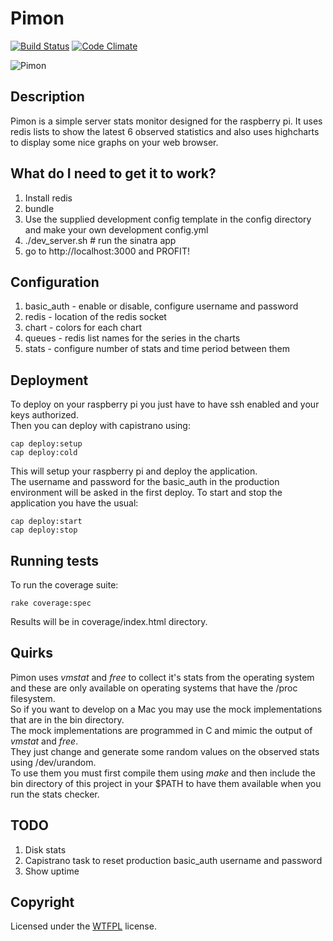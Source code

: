 # Pimon

[![Build Status](https://secure.travis-ci.org/pedrocarrico/pimon.png)](http://travis-ci.org/pedrocarrico/pimon) [![Code Climate](https://codeclimate.com/badge.png)](https://codeclimate.com/github/pedrocarrico/pimon)

![Pimon](http://pedrocarrico.net/pimon.jpg "Pimon")

## Description
Pimon is a simple server stats monitor designed for the raspberry pi.
It uses redis lists to show the latest 6 observed statistics and also uses
highcharts to display some nice graphs on your web browser.

## What do I need to get it to work?
1. Install redis
2. bundle
3. Use the supplied development config template in the config directory and make your own development config.yml
4. ./dev_server.sh # run the sinatra app
5. go to http://localhost:3000 and PROFIT!

## Configuration
1. basic_auth - enable or disable, configure username and password
2. redis - location of the redis socket
3. chart - colors for each chart
4. queues - redis list names for the series in the charts
5. stats - configure number of stats and time period between them

## Deployment
To deploy on your raspberry pi you just have to have ssh enabled and your keys authorized.  
Then you can deploy with capistrano using:  
```
cap deploy:setup
cap deploy:cold
```

This will setup your raspberry pi and deploy the application.  
The username and password for the basic_auth in the production environment will be asked in the
first deploy.
To start and stop the application you have the usual:  
```
cap deploy:start
cap deploy:stop
```

## Running tests
To run the coverage suite:
```
rake coverage:spec
```
Results will be in coverage/index.html directory.

## Quirks
Pimon uses _vmstat_ and _free_ to collect it's stats from the operating system and these are only
available on operating systems that have the /proc filesystem.  
So if you want to develop on a Mac you may use the mock implementations that are in the bin directory.  
The mock implementations are programmed in C and mimic the output of _vmstat_ and _free_.  
They just change and generate some random values on the observed stats using /dev/urandom.  
To use them you must first compile them using _make_ and then include the bin directory of this project
in your $PATH to have them available when you run the stats checker.

## TODO
1. Disk stats
2. Capistrano task to reset production basic_auth username and password
3. Show uptime

## Copyright
Licensed under the [WTFPL](http://en.wikipedia.org/wiki/WTFPL "Do What The Fuck You Want To Public License") license.
